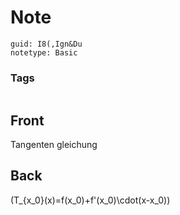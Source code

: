 # Note
```
guid: I8(,Ign&Du
notetype: Basic
```

### Tags
```
```

## Front
Tangenten gleichung

## Back
\(T_{x_0}(x)=f(x_0)+f'(x_0)\cdot(x-x_0)\)
